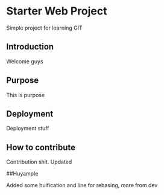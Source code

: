 # Starter Web Project

Simple project for learning GIT

## Introduction

Welcome guys

## Purpose

This is purpose

## Deployment

Deployment stuff

## How to contribute

Contribution shit. Updated

##Huyample

Added some huification and line for rebasing, more from dev